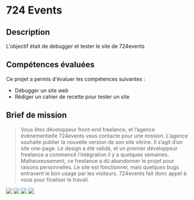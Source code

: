 # 724 Events

## Description

L'objectif était de debugger et tester le site de 724events

## Compétences évaluées

Ce projet a permis d'évaluer les compétences suivantes :

- Débugger un site web
- Rédiger un cahier de recette pour tester un site

## Brief de mission

> Vous êtes développeur front-end freelance, et l’agence évènementielle 724events vous contacte pour une mission.
L’agence souhaite publier la nouvelle version de son site vitrine. Il s’agit d’un site one-page.
Le design a été validé, et un premier développeur freelance a commencé l’intégration il y a quelques semaines. Malheureusement, ce freelance a dû abandonner le projet pour raisons personnelles. Le site est fonctionnel, mais quelques bugs entravent le bon usage par les visiteurs. 724events fait donc appel à vous pour finaliser le travail.
> 
![](https://img.shields.io/badge/CSS3-1572B6?style=for-the-badge&logo=css3&logoColor=white)
![](https://img.shields.io/badge/HTML5-E34F26?style=for-the-badge&logo=html5&logoColor=white)
![](https://img.shields.io/badge/JavaScript-F7DF1E?style=for-the-badge&logo=javascript&logoColor=black)
![](https://img.shields.io/badge/React-20232A?style=for-the-badge&logo=react&logoColor=61DAFB)

